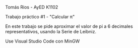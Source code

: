  Tomás Rios - AyED K1102

Trabajo práctico #1 - "Calcular π"

En este trabajo se pide aproximar el valor de pi a 6 decimales representativos, usando la Serie de Leibniz.

Use Visual Studio Code con MinGW
